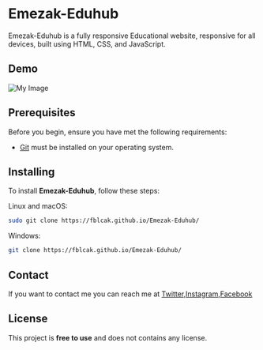 # Emezak-Eduhub

Emezak-Eduhub
  is a fully responsive Educational website, responsive for all devices, built using HTML, CSS, and JavaScript.

## Demo

![My Image](../images/logo1.jpg)

## Prerequisites

Before you begin, ensure you have met the following requirements:

* [Git](https://git-scm.com/downloads "Download Git") must be installed on your operating system.

## Installing

To install **Emezak-Eduhub**, follow these steps:

Linux and macOS:

```bash
sudo git clone https://fblcak.github.io/Emezak-Eduhub/
```

Windows:

```bash
git clone https://fblcak.github.io/Emezak-Eduhub/
```

## Contact

If you want to contact me you can reach me at [Twitter](https://www.twitter.com/Freddyblcak),[Instagram](https://www.instagram.com/freddyalabaster),[Facebook](https://www.facebook.com/FrederickKojoAdzoho)

## License

This project is **free to use** and does not contains any license.
